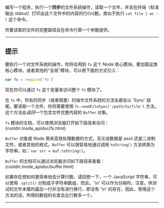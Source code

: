 编写一个程序，执行一个**同步**的文件系统操作，读取一个文件，并且在终端（标准输出 stdout）打印出这个文件中的内容的行(\n)数。类似于执行 `cat file | wc -l` 这个命令。

所要读取的文件的完整路径会在命令行第一个参数提供。


----------------------------------------------------------------------
## 提示

要执行一个对文件系统的操作，你将会用到 `fs` 这个 Node 核心模块。要加载这类核心模块，或者其他的"全局"模块，可以用下面的方式引入：

```js
var fs = require('fs')
```

现在你可以通过 `fs` 这个变量来访问整个 `fs` 模块了。

在 `fs` 中，所有的同步（或者阻塞）的操作文件系统的方法名都会以 'Sync' 结尾。要读取一个文件，你将需要使用  `fs.readFileSync('/path/to/file')` 方法。这个方法会*返回*一个包含文件完整内容的 `Buffer` 对象。

`fs` 模块的文档，可以使用浏览器打开如下路径来访问：
  {rootdir:/node_apidoc/fs.html}

`Buffer` 对象是 Node 用来高效处理数据的方式，无论该数据是 ascii 还是二进制文件，或者其他的格式。`Buffer` 可以很容易地通过调用 `toString()` 方法转换为字符串。如：`var str = buf.toString()`。

`Buffer` 的文档可以通过浏览器访问如下路径来查看：
  {rootdir:/node_apidoc/buffer.html}

如果你在想如何更简单地去计算行数，请回想一下，一个 JavaScript 字符串，可以使用 `.split()` 分割成子字符串数组，而且，'\n' 可以作为分隔符。注意，供测试的文件末尾的最后一行并没有进行换行，即没有 '\n' 的存在，因此，使用这个方法的话，所得的数组的长度会比行数多一个。

----------------------------------------------------------------------

